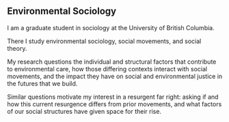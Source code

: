 ## Environmental Sociology

I am a graduate student in sociology at the University of British Columbia.

There I study environmental sociology, social movements, and social theory. 

My research questions the individual and structural factors that contribute to environmental care, how those differing contexts interact with social movements, and the impact they have on social and environmental justice in the futures that we build. 

Similar questions motivate my interest in a resurgent far right: asking if and how this current resurgence differs from prior movements, and what factors of our social structures have given space for their rise.

